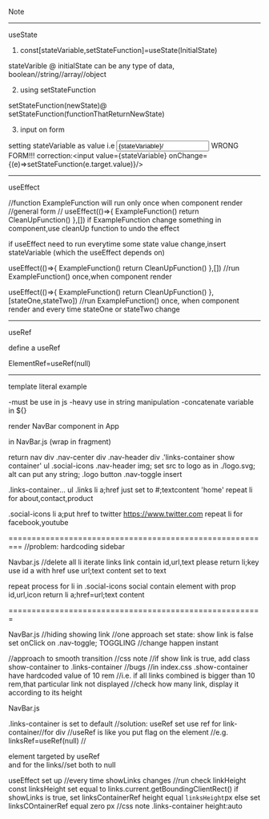 Note

********************************************************************
useState

1. const[stateVariable,setStateFunction]=useState(InitialState)

stateVarible @ initialState can be any type of data, boolean//string//array//object

2. using setStateFunction

setStateFunction(newState)@
setStateFunction(functionThatReturnNewState)

3. input on form

setting stateVariable as value 
i.e <input value={stateVariable}/> WRONG FORM!!!
correction:<input value={stateVariable} onChange={(e)=>setStateFunction(e.target.value)}/>

**********************************************************************
useEffect

//function ExampleFunction will run only once when component render
//general form
// useEffect(()=>{
ExampleFunction()
return CleanUpFunction()
},[])
if ExampleFunction change something in component,use cleanUp function to undo the effect

if useEffect need to run everytime some state value change,insert stateVariable (which the useEffect depends on)

useEffect(()=>{
ExampleFunction()
return CleanUpFunction()
},[])
//run ExampleFunction() once,when component render

useEffect(()=>{
ExampleFunction()
return CleanUpFunction()
},[stateOne,stateTwo])
//run ExampleFunction() once, when component render and every time stateOne or stateTwo change


*********************************************************************

useRef

define a useRef

ElementRef=useRef(null)

<div ref={ElementRef}></div>

*********************************

template literal example

-must be use in js
-heavy use in string manipulation
-concatenate variable in ${}






render NavBar component in App

in NavBar.js (wrap in fragment)

return nav
		div .nav-center
			div .nav-header
			div .'links-container show container'
			ul .social-icons
.nav-header
	img; set src to logo as in ./logo.svg; alt can put any string; .logo
	button .nav-toggle
		insert <FaBars/>

.links-container...
	ul .links
		li
			a;href just set to #;textcontent 'home'
		repeat li for about,contact,product

.social-icons
	li
		a;put href to twitter https://www.twitter.com
	repeat li for facebook,youtube

=========================================================
//problem: hardcoding sidebar


Navbar.js
//delete all li
	iterate links
		link contain id,url,text
		please return li;key use id
			a with href use url;text content set to text

repeat process for li in .social-icons
	social contain element with prop id,url,icon
		return li
			a;href=url;text content

=======================================================

NavBar.js
//hiding showing link
//one approach
	set state: show link is false
	set onClick on .nav-toggle; TOGGLING
	//change happen instant

//approach to smooth transition
//css note
//if show link is true, add class show-container to .links-container
//bugs
//in index.css .show-container have hardcoded value of 10 rem
	//i.e. if all links combined is bigger than 10 rem,that particular link not displayed
	//check how many link, display it according to its height

NavBar.js

.links-container is set to default
//solution: useRef
set use ref for link-container//for div
//useRef is like you put flag on the element
//e.g. linksRef=useRef(null)
//<div ref={linksRef}>element targeted by useRef</div>
and for the links//set both to null

useEffect set up
//every time showLinks changes
//run check linkHeight
	const linksHeight
		set equal to links.current.getBoundingClientRect()
	if showLinks is true, 
		set linksContainerRef height equal `linksHeight`px
	else
		set linksCOntainerRef equal zero px
	//css note
		.links-container
		height:auto






 
	
